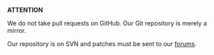 **ATTENTION**

We do not take pull requests on GitHub. Our Git repository is merely a mirror.

Our repository is on SVN and patches must be sent to our [forums][1].

[1]: https://forum.simutrans.com/index.php/board,33.0.html?PHPSESSID=jig3toft9n1jarvjccc58sc6c2
